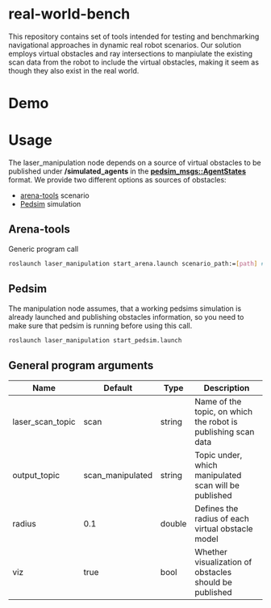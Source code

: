 # real-world-bench

This repository contains set of tools intended for testing and benchmarking navigational approaches in dynamic real robot scenarios. Our solution employs virtual obstacles and ray intersections to manpiulate the existing scan data from the robot to include the virtual obstacles, making it seem as though they also exist in the real world.

# Demo


# Usage
The laser_manipulation node depends on a source of virtual obstacles to be published under **/simulated_agents** in the [**pedsim_msgs::AgentStates**](https://github.com/Arena-Rosnav/pedsim_ros/tree/master/pedsim_msgs/msg) format. We provide two different options as sources of obstacles:
- [arena-tools](https://github.com/Arena-Rosnav/arena-tools) scenario
- [Pedsim](https://github.com/Arena-Rosnav/pedsim_ros) simulation

## Arena-tools
Generic program call
```bash
roslaunch laser_manipulation start_arena.launch scenario_path:=[path] #Path to a specific scenario.json file needs to be given
```
## Pedsim
The manipulation node assumes, that a working pedsims simulation is already launched and publishing obstacles information, so you need to make sure that pedsim is running before using this call.
```bash
roslaunch laser_manipulation start_pedsim.launch
```
## General program arguments
| Name             | Default                 | Type             | Description                                                                                                                                                                                                                                                        |
| ---------------- | ----------------------- | ---------------- | ------------------------------------------------------------------------------------------------------------------------------------------------------------------------------------------------------------------------------------------------------------------ |
| laser_scan_topic            | scan                 | string              | Name of the topic, on which the robot is publishing scan data                                                                                                                                                                                                                             |
| output_topic    | scan_manipulated                     |        string          | Topic under, which manipulated scan will be published                                                                                                                                                                                                                               |
| radius      | 0.1                | double | Defines the radius of each virtual obstacle model                                                                                                                                                                                                                                          |
| viz |              true           | bool           | Whether visualization of obstacles should be published |

